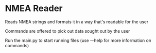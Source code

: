 # NMEA Reader
Reads NMEA strings and formats it in a way that's readable for the user

Commands are offered to pick out data sought out by the user

Run the main.py to start running files (use --help for more information on commands) 
